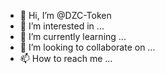 - 👋 Hi, I’m @DZC-Token
- 👀 I’m interested in ...
- 🌱 I’m currently learning ...
- 💞️ I’m looking to collaborate on ...
- 📫 How to reach me ...

<!---
DZC-Token/DZC-Token is a ✨ special ✨ repository because its `README.md` (this file) appears on your GitHub profile.
You can click the Preview link to take a look at your changes.
--->
